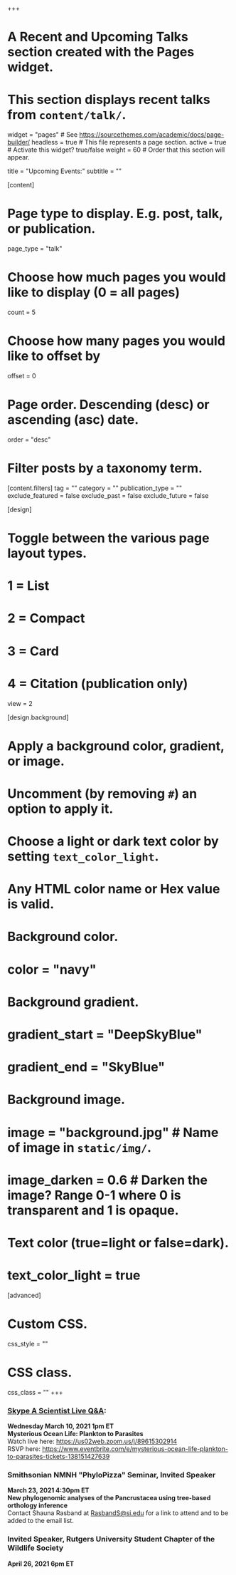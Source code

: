 +++
# A Recent and Upcoming Talks section created with the Pages widget.
# This section displays recent talks from `content/talk/`.

widget = "pages"  # See https://sourcethemes.com/academic/docs/page-builder/
headless = true  # This file represents a page section.
active = true  # Activate this widget? true/false
weight = 60  # Order that this section will appear.

title = "Upcoming Events:"
subtitle = ""

[content]
  # Page type to display. E.g. post, talk, or publication.
  page_type = "talk"
  
  # Choose how much pages you would like to display (0 = all pages)
  count = 5
  
  # Choose how many pages you would like to offset by
  offset = 0

  # Page order. Descending (desc) or ascending (asc) date.
  order = "desc"

  # Filter posts by a taxonomy term.
  [content.filters]
    tag = ""
    category = ""
    publication_type = ""
    exclude_featured = false
    exclude_past = false
    exclude_future = false
    
[design]
  # Toggle between the various page layout types.
  #   1 = List
  #   2 = Compact
  #   3 = Card
  #   4 = Citation (publication only)
  view = 2
  
[design.background]
  # Apply a background color, gradient, or image.
  #   Uncomment (by removing `#`) an option to apply it.
  #   Choose a light or dark text color by setting `text_color_light`.
  #   Any HTML color name or Hex value is valid.

  # Background color.
  # color = "navy"
  
  # Background gradient.
  # gradient_start = "DeepSkyBlue"
  # gradient_end = "SkyBlue"
  
  # Background image.
  # image = "background.jpg"  # Name of image in `static/img/`.
  # image_darken = 0.6  # Darken the image? Range 0-1 where 0 is transparent and 1 is opaque.

  # Text color (true=light or false=dark).
  # text_color_light = true  
  
[advanced]
 # Custom CSS. 
 css_style = ""
 
 # CSS class.
 css_class = ""
+++

### [Skype A Scientist Live Q&A](https://www.skypeascientist.com/events.html):<br>
<b>Wednesday March 10, 2021 1pm ET<br>
Mysterious Ocean Life: Plankton to Parasites</b><br>
Watch live here: https://us02web.zoom.us/j/89615302914 <br>
RSVP here: https://www.eventbrite.com/e/mysterious-ocean-life-plankton-to-parasites-tickets-138151427639​

### Smithsonian NMNH "PhyloPizza" Seminar, Invited Speaker<br>
<b>March 23, 2021 4:30pm ET<br>
New phylogenomic analyses of the Pancrustacea using tree-based orthology inference</b><br>
Contact Shauna Rasband at RasbandS@si.edu for a link to attend and to be added to the email list.

### Invited Speaker, Rutgers University Student Chapter of the Wildlife Society<br>
<b>April 26, 2021 6pm ET</b>
